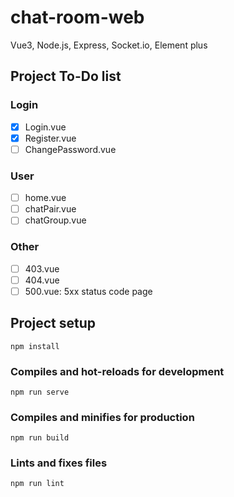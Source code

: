 # chat-room-web

Vue3, Node.js, Express, Socket.io, Element plus

## Project To-Do list

### Login

- [x] Login.vue
- [x] Register.vue
- [ ] ChangePassword.vue

### User

- [ ] home.vue
- [ ] chatPair.vue
- [ ] chatGroup.vue

### Other

- [ ] 403.vue
- [ ] 404.vue
- [ ] 500.vue: 5xx status code page

## Project setup

```
npm install
```

### Compiles and hot-reloads for development

```
npm run serve
```

### Compiles and minifies for production

```
npm run build
```

### Lints and fixes files

```
npm run lint
```
